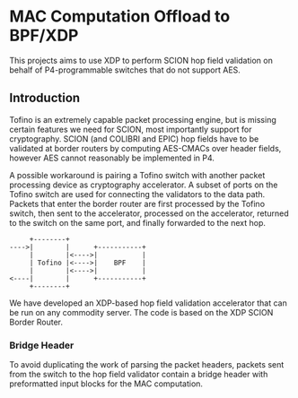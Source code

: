 MAC Computation Offload to BPF/XDP
==================================
This projects aims to use XDP to perform SCION hop field validation on behalf of P4-programmable
switches that do not support AES.

Introduction
------------
Tofino is an extremely capable packet processing engine, but is missing certain features we need for
SCION, most importantly support for cryptography. SCION (and COLIBRI and EPIC) hop fields have to be
validated at border routers by computing AES-CMACs over header fields, however AES cannot reasonably
be implemented in P4.

A possible workaround is pairing a Tofino switch with another packet processing device as
cryptography accelerator. A subset of ports on the Tofino switch are used for connecting the
validators to the data path. Packets that enter the border router are first processed by the Tofino
switch, then sent to the accelerator, processed on the accelerator, returned to the switch on the
same port, and finally forwarded to the next hop.

```
     +--------+
---->|        |      +-----------+
     |        |<---->|           |
     | Tofino |<---->|    BPF    |
     |        |<---->|           |
<----|        |      +-----------+
     +--------+
```

We have developed an XDP-based hop field validation accelerator that can be run on any commodity
server. The code is based on the XDP SCION Border Router.

### Bridge Header
To avoid duplicating the work of parsing the packet headers, packets sent from the switch to the
hop field validator contain a bridge header with preformatted input blocks for the MAC computation.
